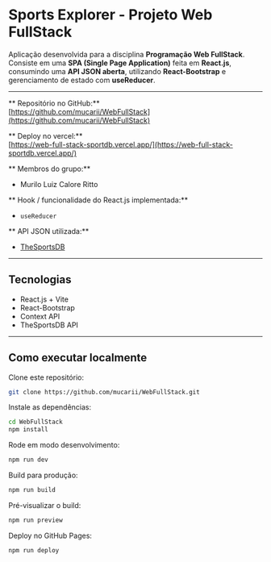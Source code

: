 #  Sports Explorer - Projeto Web FullStack

Aplicação desenvolvida para a disciplina **Programação Web FullStack**.  
Consiste em uma **SPA (Single Page Application)** feita em **React.js**, consumindo uma **API JSON aberta**, utilizando **React-Bootstrap** e gerenciamento de estado com **useReducer**.

---

** Repositório no GitHub:**  
[https://github.com/mucarii/WebFullStack](https://github.com/mucarii/WebFullStack)

** Deploy no vercel:**  
[https://web-full-stack-sportdb.vercel.app/](https://web-full-stack-sportdb.vercel.app/)

** Membros do grupo:**  
- Murilo Luiz Calore Ritto  

** Hook / funcionalidade do React.js implementada:**  
- `useReducer`

** API JSON utilizada:**  
- [TheSportsDB](https://www.thesportsdb.com/api.php)

---

##  Tecnologias
- React.js + Vite  
- React-Bootstrap  
- Context API  
- TheSportsDB API  

---

##  Como executar localmente

Clone este repositório:
```bash
git clone https://github.com/mucarii/WebFullStack.git
```

Instale as dependências:
```bash
cd WebFullStack
npm install
```

Rode em modo desenvolvimento:
```bash
npm run dev
```

Build para produção:
```bash
npm run build
```

Pré-visualizar o build:
```bash
npm run preview
```

Deploy no GitHub Pages:
```bash
npm run deploy
```
